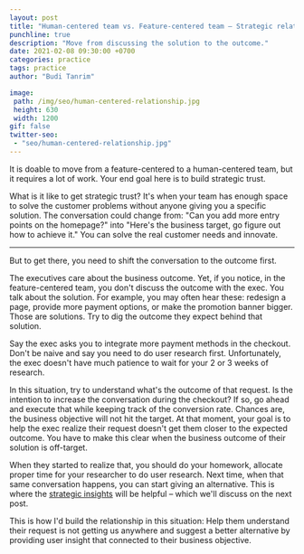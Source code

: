 ```yaml
---
layout: post
title: "Human-centered team vs. Feature-centered team – Strategic relationship"
punchline: true
description: "Move from discussing the solution to the outcome."
date: 2021-02-08 09:30:00 +0700
categories: practice
tags: practice
author: "Budi Tanrim"

image:
 path: /img/seo/human-centered-relationship.jpg
 height: 630
 width: 1200
gif: false
twitter-seo: 
 - "seo/human-centered-relationship.jpg"
---
```


It is doable to move from a feature-centered to a human-centered team, but it requires a lot of work. Your end goal here is to build strategic trust.

What is it like to get strategic trust? It's when your team has enough space to solve the customer problems without anyone giving you a specific solution. The conversation could change from: "Can you add more entry points on the homepage?" into "Here's the business target, go figure out how to achieve it." You can solve the real customer needs and innovate.

---
But to get there, you need to shift the conversation to the outcome first. 

The executives care about the business outcome. Yet, if you notice, in the feature-centered team, you don't discuss the outcome with the exec. You talk about the solution. For example, you may often hear these: redesign a page, provide more payment options, or make the promotion banner bigger. Those are solutions. Try to dig the outcome they expect behind that solution.

Say the exec asks you to integrate more payment methods in the checkout. Don't be naive and say you need to do user research first. Unfortunately, the exec doesn't have much patience to wait for your 2 or 3 weeks of research.

In this situation, try to understand what's the outcome of that request. Is the intention to increase the conversation during the checkout? If so, go ahead and execute that while keeping track of the conversion rate. Chances are, the business objective will not hit the target. At that moment, your goal is to help the exec realize their request doesn't get them closer to the expected outcome. You have to make this clear when the business outcome of their solution is off-target. 

When they started to realize that, you should do your homework, allocate proper time for your researcher to do user research. Next time, when that same conversation happens, you can start giving an alternative. This is where the [strategic insights][link-1] will be helpful – which we'll discuss on the next post.

This is how I'd build the relationship in this situation: Help them understand their request is not getting us anywhere and suggest a better alternative by providing user insight that connected to their business objective.

[link-1]: https://buditanrim.co/2021/human-centered-team-insight/